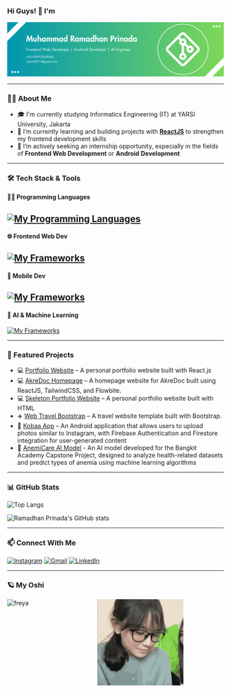 ### Hi Guys! 👋 I'm

<!-- Banner -->
![header](./img/banner%20linkedin%20(1).png)

---

### 👨‍💻 About Me
- 🎓 I'm currently studying Informatics Engineering (IT) at YARSI University, Jakarta
- 🌱 I’m currently learning and building projects with **[ReactJS]()** to strengthen my frontend development skills
- 👀 I’m actively seeking an internship opportunity, especially in the fields of **Frontend Web Development** or **Android Development**

---

### 🛠️ Tech Stack & Tools
#### 👨‍💻 Programming Languages
<!-- Icon -->
[![My Programming Languages](https://skillicons.dev/icons?i=java,kotlin,py,js&theme=dark)](https://skillicons.dev)
---

#### 🌐 Frontend Web Dev
[![My Frameworks](https://skillicons.dev/icons?i=html,css,js,react&theme=dark)](https://skillicons.dev)
---

#### 📱 Mobile Dev
[![My Frameworks](https://skillicons.dev/icons?i=androidstudio,java,kotlin,firebase&perline=5)](https://skillicons.dev)
---

#### 🤖 AI & Machine Learning
[![My Frameworks](https://skillicons.dev/icons?i=tensorflow&perline=3)](https://skillicons.dev)

---

### 🚀 Featured Projects
 
- 💻 [Portfolio Website](https://ramadhanprinadaa.netlify.app) – A personal portfolio website built with React.js
- 💻 [AkreDoc Homepage](https://akredoc.netlify.app/) – A homepage website for AkreDoc built using ReactJS, TailwindCSS, and Flowbite.
- 💻 [Skeleton Portfolio Website](https://ramadhanprinada.netlify.app) – A personal portfolio website built with HTML
- ✈️ [Web Travel Bootstrap](https://github.com/ramadhanprinadaa/web-travel-bootstrap.git) – A travel website template built with Bootstrap.
- 📱 [Kobaa App](https://github.com/ramadhanprinadaa/kobaa) – An Android application that allows users to upload photos similar to Instagram, with Firebase Authentication and Firestore integration for user-generated content
- 🤖 [AnemiCare AI Model]() - An AI model developed for the Bangkit Academy Capstone Project, designed to analyze health-related datasets and predict types of anemia using machine learning algorithms

---

<!-- Stats -->
### 📊 GitHub Stats
![Top Langs](https://github-readme-stats.vercel.app/api/top-langs/?username=anuraghazra&layout=compact&theme=tokyonight)

![Ramadhan Prinada's GitHub stats](https://github-readme-stats.vercel.app/api?username=ramadhanprinadaa&show_icons=true&theme=tokyonight)


---

### 📫 Connect With Me 
[![Instagram](https://skillicons.dev/icons?i=instagram)](https://www.instagram.com/ramadhhnnp)  [![Gmail](https://skillicons.dev/icons?i=gmail&theme=light)](mailto:muhr69271@gmail.com)  [![LinkedIn](https://skillicons.dev/icons?i=linkedin&theme=light)](https://www.linkedin.com/in/ramadhan-prinada)


---

### 🪐 My Oshi
<div style="display: flex; gap: 10px;">
  <img src="/gif/tenor.gif" alt="freya" width="200" height="200" style="object-fit: cover;">
  <img src="/gif/tenor4.gif" alt="freya2" width="200" height="200" style="object-fit: cover;">
</div>

